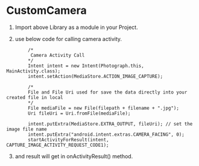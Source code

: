 # CustomCamera

1. Import above Library as a module in your Project.

2. use below code for calling camera activity.

```
        /*
         Camera Activity Call
        */
        Intent intent = new Intent(Photograph.this, MainActivity.class);
        intent.setAction(MediaStore.ACTION_IMAGE_CAPTURE);

        /* 
        File and File Uri used for save the data directly into your created file in local
        */
        File mediaFile = new File(filepath + filename + ".jpg");
        Uri fileUri = Uri.fromFile(mediaFile);

        intent.putExtra(MediaStore.EXTRA_OUTPUT, fileUri); // set the image file name
        intent.putExtra("android.intent.extras.CAMERA_FACING", 0);
        startActivityForResult(intent, CAPTURE_IMAGE_ACTIVITY_REQUEST_CODE1);
```
3. and result will get in onActivityResult() method. 
